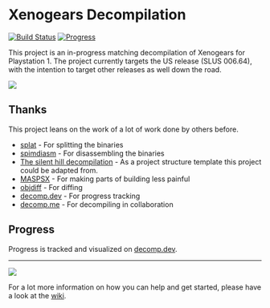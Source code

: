 # Xenogears Decompilation
[![Build Status]][actions] [![Progress]][progress site]

[Build Status]: https://github.com/ladysilverberg/xenogears-decomp/actions/workflows/build.yaml/badge.svg
[actions]: https://github.com/ladysilverberg/xenogears-decomp/actions/workflows/build.yaml
[Progress]: https://decomp.dev/ladysilverberg/xenogears-decomp.svg?mode=shield&measure=code&category=all&label=Progress
[progress site]: https://decomp.dev/ladysilverberg/xenogears-decomp

This project is an in-progress matching decompilation of Xenogears for Playstation 1. The project currently targets the US release (SLUS 006.64), with the intention to target other releases as well down the road.

<img src="https://i.imgur.com/FfAa7QA.png" />

## Thanks
This project leans on the work of a lot of work done by others before.
-  [splat](https://github.com/ethteck/splat) - For splitting the binaries
-  [spimdiasm](https://github.com/Decompollaborate/spimdisasm) - For disassembling the binaries
-  [The silent hill decompilation](https://github.com/Vatuu/silent-hill-decomp/tree/master) - As a project structure template this project could be adapted from.
-  [MASPSX](https://github.com/mkst/maspsx) - For making parts of building less painful
-  [objdiff](https://github.com/encounter/objdiff) - For diffing
-  [decomp.dev](https://decomp.dev/) - For progress tracking
-  [decomp.me](https://decomp.me/) - For decompiling in collaboration

## Progress
Progress is tracked and visualized on [decomp.dev](https://decomp.dev/ladysilverberg/xenogears-decomp).

***

<a href="https://github.com/ladysilverberg/xenogears-decomp/wiki"><img src="https://i.imgur.com/0tvDzYB.png" /></a>

For a lot more information on how you can help and get started, please have a look at the [wiki](https://github.com/ladysilverberg/xenogears-decomp/wiki).
